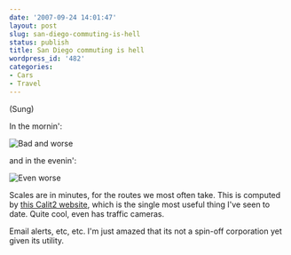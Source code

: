 ```yaml
---
date: '2007-09-24 14:01:47'
layout: post
slug: san-diego-commuting-is-hell
status: publish
title: San Diego commuting is hell
wordpress_id: '482'
categories:
- Cars
- Travel
---
```


(Sung)

In the mornin':


![Bad and worse](http://www.phfactor.net/wp-pics/morning-commute-wp.jpg)


and in the evenin':


![Even worse](http://www.phfactor.net/wp-pics/evening-commute-wp.jpg)



Scales are in minutes, for the routes we most often take. This is computed by [this Calit2 website](http://traffic.calit2.net/sd/), which is the single most useful thing I've seen to date. Quite cool, even has traffic cameras.

Email alerts, etc, etc. I'm just amazed that its not a spin-off corporation yet given its utility.
